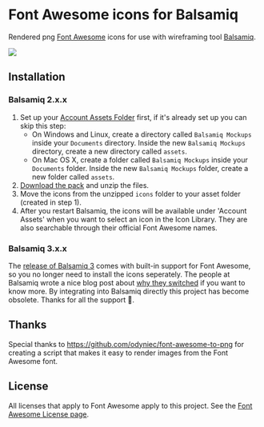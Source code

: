 # Font Awesome icons for Balsamiq

Rendered png [Font Awesome](http://fontawesome.io) icons for use with wireframing tool [Balsamiq](http://balsamiq.com/).

![](http://springest-monosnap.s3-website-eu-west-1.amazonaws.com/ieo9bzmpmj1wctyvvbxn.png)

## Installation
### Balsamiq 2.x.x
1. Set up your [Account Assets Folder](http://support.balsamiq.com/customer/portal/articles/200694) first, if it's already set up you can skip this step:
	* On Windows and Linux, create a directory called `Balsamiq Mockups` inside your `Documents` directory. Inside the new `Balsamiq Mockups` directory, create a new directory called `assets`.
	* On Mac OS X, create a folder called `Balsamiq Mockups` inside your `Documents` folder. Inside the new `Balsamiq Mockups` folder, create a new folder called `assets`.
1. [Download the pack](https://github.com/djfpaagman/font-awesome-balsamiq/releases) and unzip the files.
2. Move the icons from the unzipped `icons` folder to your asset folder (created in step 1).
3. After you restart Balsamiq, the icons will be available under 'Account Assets' when you want to select an icon in the Icon Library. They are also searchable through their official Font Awesome names.

### Balsamiq 3.x.x
The [release of Balsamiq 3](http://support.balsamiq.com/customer/portal/articles/1844131#icons) comes with built-in support for Font Awesome, so you no longer need to install the icons seperately. The people at Balsamiq wrote a nice blog post about [why they switched](http://blogs.balsamiq.com/product/2015/03/31/font-awesome/) if you want to know more.  By integrating into Balsamiq directly this project has become obsolete. Thanks for all the support :raised_hands:.

## Thanks
Special thanks to https://github.com/odyniec/font-awesome-to-png for creating a script that makes it easy to render images from the Font Awesome font.

## License
All licenses that apply to Font Awesome apply to this project. See the [Font Awesome License page](http://fortawesome.github.io/Font-Awesome/license/).

